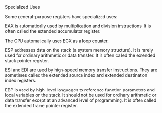 

Specialized Uses

Some general-purpose registers have specialized uses:

EAX is automatically used by multiplication and division instructions. It is often called the extended accumulator register.

The CPU automatically uses ECX as a loop counter.

ESP addresses data on the stack (a system memory structure). It is rarely used for ordinary arithmetic or data transfer. It is often called the extended stack pointer register.

ESI and EDI are used by high-speed memory transfer instructions. They are sometimes called the extended source index and extended destination index registers.

EBP is used by high-level languages to reference function parameters and local variables on the stack. It should not be used for ordinary arithmetic or data transfer except at an advanced level of programming. It is often called the extended frame pointer register.
